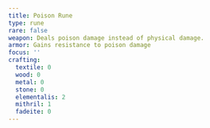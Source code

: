```yaml
---
title: Poison Rune
type: rune
rare: false
weapon: Deals poison damage instead of physical damage.
armor: Gains resistance to poison damage
focus: ''
crafting:
  textile: 0
  wood: 0
  metal: 0
  stone: 0
  elementalis: 2
  mithril: 1
  fadeite: 0
---
```

